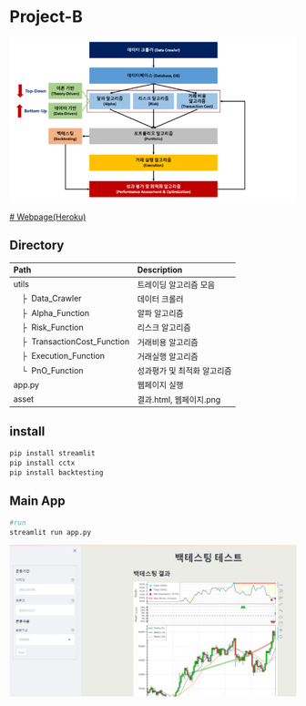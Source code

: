 # Project-B
<p align="center">
    <img src='asset/diagram.png?raw=1' width = '900' >
</p>

[# Webpage(Heroku)](https://ailab-sample.herokuapp.com/)

## Directory

| Path | Description
| :--- | :----------
| utils | 트레이딩 알고리즘 모음
| &ensp;&ensp;&boxvr;&nbsp; Data_Crawler  | 데이터 크롤러
| &ensp;&ensp;&boxvr;&nbsp; Alpha_Function | 알파 알고리즘
| &ensp;&ensp;&boxvr;&nbsp; Risk_Function | 리스크 알고리즘
| &ensp;&ensp;&boxvr;&nbsp; TransactionCost_Function | 거래비용 알고리즘
| &ensp;&ensp;&boxvr;&nbsp; Execution_Function | 거래실행 알고리즘
| &ensp;&ensp;&boxur;&nbsp; PnO_Function | 성과평가 및 최적화 알고리즘
| app.py | 웹페이지 실행
| asset | 결과.html, 웹페이지.png

## install

```.bash
pip install streamlit
pip install cctx
pip install backtesting
```

## Main App

```.bash
#run
streamlit run app.py
```

<p align="center">
    <img src='asset/webpage.png?raw=1' width = '900' >
</p>


